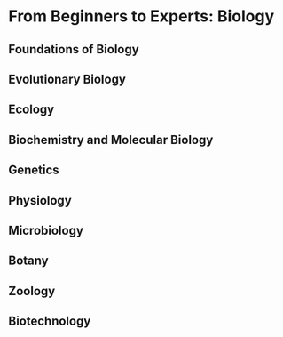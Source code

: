 # From Beginners to Experts: Biology

## Foundations of Biology

## Evolutionary Biology

## Ecology

## Biochemistry and Molecular Biology

## Genetics

## Physiology

## Microbiology

## Botany

## Zoology

## Biotechnology
